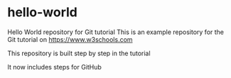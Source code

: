 # hello-world
Hello World repository for Git tutorial 
This is an example repository for the Git tutorial on https://www.w3schools.com 

This repository is built step by step in the tutorial

It now includes steps for GitHub
